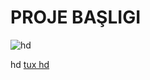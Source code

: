 # PROJE BAŞLIGI 
![hd](https://github.com/user-attachments/assets/1e15bb99-677b-4bcd-a7ef-a17090ec0124)


hd 
[tux hd](https://encrypted-tbn0.gstatic.com/images?q=tbn:ANd9GcQKUkMBKh2VMTNcLP_l8UI9X67cOawI0JZjoA&s)
